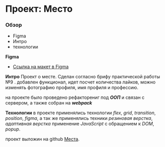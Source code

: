 # Проект: Место

### Обзор

- Figma
- Интро
- технологии

**Figma**

- [Ссылка на макет в Figma](https://www.figma.com/file/2cn9N9jSkmxD84oJik7xL7/JavaScript.-Sprint-4?node-id=0%3A1)

**Интро**
Проект о месте.
Сделан согласно брифу практической работы №9 .
добавлен функционал, идет посчет количества лайков, можно изменять фотографию профиля, имя профиля и профессию.

на проекте было проведено рефакторениг под ***ООП*** и связан с сервером, а также
собран на ***webpack***

**Технологии**
в проекте применялись технологии _flex_, _grid_, _transition_, _position_, _figma_,
а так же применялись техники _резиновая верстка_, _адаптивная верстка_ применение _JavaScript_ 
с обращением к _DOM_, _popup_.


проект выложин на github [Места](https://valeryavdeev.github.io/mesto).
